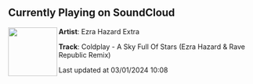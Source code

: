 ## Currently Playing on SoundCloud

[<img align="left" width="100" src="https://i1.sndcdn.com/artworks-IyLr3O8jQpy6PdXD-B5e0iA-t500x500.jpg">](https://soundcloud.com/ezrahazardextra/askyfullofstars?in=saxurn/sets/toys-r-us-type-smell)

**Artist**: Ezra Hazard Extra 

**Track**: Coldplay - A Sky Full Of Stars (Ezra Hazard & Rave Republic Remix)

Last updated at 03/01/2024 10:08
